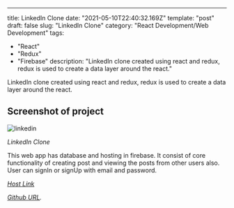 ---
title: LinkedIn Clone
date: "2021-05-10T22:40:32.169Z"
template: "post"
draft: false
slug: "LinkedIn Clone"
category: "React Development/Web Development"
tags:
  - "React"
  - "Redux"
  - "Firebase"
description: "LinkedIn clone created using react and redux, redux is used to create a data layer around the react."


LinkedIn clone created using react and redux, redux is used to create a data layer around the react.


## Screenshot of project

![linkedin](https://user-images.githubusercontent.com/60983778/118361832-aa3b1a80-b5aa-11eb-9363-6c3855ff7a59.jpg)

*LinkedIn Clone*

This web app has database and hosting in firebase. It consist of core functionality of creating post and viewing the posts from  other users also. User can signIn or signUp with email and password. 

*[Host Link](https://linkedin-clone-5e3e3.web.app/)*

*[Github URL](https://github.com/SKYLARK-13/LinkedIn-clone).*
